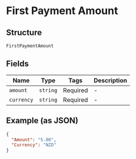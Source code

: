 
# First Payment Amount

## Structure

`FirstPaymentAmount`

## Fields

| Name | Type | Tags | Description |
|  --- | --- | --- | --- |
| `amount` | `string` | Required | - |
| `currency` | `string` | Required | - |

## Example (as JSON)

```json
{
  "Amount": "5.00",
  "Currency": "NZD"
}
```

